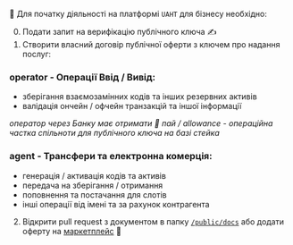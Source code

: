 💼 Для початку діяльності на платформі `UAHT` для бізнесу необхідно:

0. Подати запит на верифікацію публічного ключа ✍️
1. Створити власний договір публічної оферти з ключем про надання послуг:

### operator - Операції Ввід / Вивід:
 - зберігання взаємозамінних кодів та інших резервних активів
 - валідація ончейн / офчейн транзакцій та іншої інформації

*оператор через Банку має отримати 🍰 пай / allowance - операційна частка спільноти для публічного ключа на базі стейка*

### agent - Трансфери та електронна комерція:
  - генерація / активація кодів та активів
  - передача на зберігання / отримання
  - поповнення та постачання для слотів
  - інші операції від імені та за рахунок контрагента
 
2. Відкрити pull request з документом в папку [`/public/docs`](https://github.com/starscrowding/UAHT/tree/dev/public/docs) або додати оферту на [маркетплейс](https://uaht.com.ua/) 🤝
